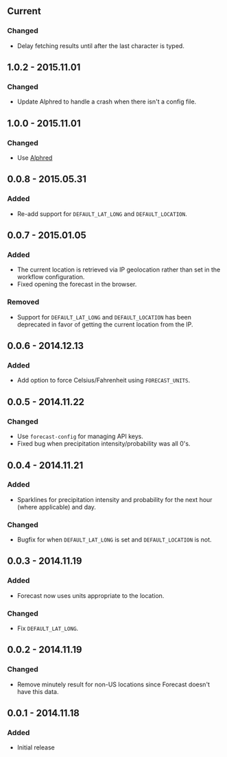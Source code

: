 ## Current
### Changed
- Delay fetching results until after the last character is typed.

## 1.0.2 - 2015.11.01
### Changed
- Update Alphred to handle a crash when there isn't a config file.

## 1.0.0 - 2015.11.01
### Changed
- Use [Alphred](https://github.com/kejadlen/alphred)

## 0.0.8 - 2015.05.31
### Added
- Re-add support for `DEFAULT_LAT_LONG` and `DEFAULT_LOCATION`.

## 0.0.7 - 2015.01.05
### Added
- The current location is retrieved via IP geolocation rather than set in the
  workflow configuration.
- Fixed opening the forecast in the browser.

### Removed
- Support for `DEFAULT_LAT_LONG` and `DEFAULT_LOCATION` has been deprecated in favor
  of getting the current location from the IP.

## 0.0.6 - 2014.12.13
### Added
- Add option to force Celsius/Fahrenheit using `FORECAST_UNITS`.

## 0.0.5 - 2014.11.22
### Changed
- Use `forecast-config` for managing API keys.
- Fixed bug when precipitation intensity/probability was all 0's.

## 0.0.4 - 2014.11.21
### Added
- Sparklines for precipitation intensity and probability for the next hour
  (where applicable) and day.

### Changed
- Bugfix for when `DEFAULT_LAT_LONG` is set and `DEFAULT_LOCATION` is not.

## 0.0.3 - 2014.11.19
### Added
- Forecast now uses units appropriate to the location.

### Changed
- Fix `DEFAULT_LAT_LONG`.

## 0.0.2 - 2014.11.19
### Changed
- Remove minutely result for non-US locations since Forecast doesn't have this
  data.

## 0.0.1 - 2014.11.18
### Added
- Initial release
